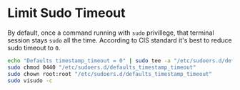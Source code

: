 # Limit Sudo Timeout

<!-- tl;dr starts -->

By default, once a command running with `sudo` privillege, that terminal session stays `sudo` all the time. According to CIS standard it's best to reduce sudo timeout to `0`.

<!-- tl;dr ends -->

```sh
echo "Defaults timestamp_timeout = 0" | sudo tee -a "/etc/sudoers.d/defaults_timestamp_timeout"
sudo chmod 0440 "/etc/sudoers.d/defaults_timestamp_timeout"
sudo chown root:root "/etc/sudoers.d/defaults_timestamp_timeout"
sudo visudo -c
```
